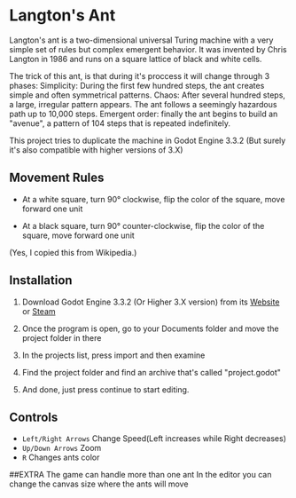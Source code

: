 # Langton's Ant

Langton's ant is a two-dimensional universal Turing machine with a very simple set of rules but complex emergent behavior. It was invented by Chris Langton in 1986 and runs on a square lattice of black and white cells.

The trick of this ant, is that during it's proccess it will change through 3 phases:
Simplicity: During the first few hundred steps, the ant creates simple and often symmetrical patterns.
Chaos: After several hundred steps, a large, irregular pattern appears. The ant follows a seemingly hazardous path up to 10,000 steps.
Emergent order: finally the ant begins to build an "avenue", a pattern of 104 steps that is repeated indefinitely.

This project tries to duplicate the machine in Godot Engine 3.3.2 (But surely it's also compatible with higher versions of 3.X)

## Movement Rules
- At a white square, turn 90° clockwise, flip the color of the square, move forward one unit

- At a black square, turn 90° counter-clockwise, flip the color of the square, move forward one unit

(Yes, I copied this from Wikipedia.)


## Installation

1. Download Godot Engine 3.3.2 (Or Higher 3.X version) from its [Website](https://godotengine.org) or [Steam](https://store.steampowered.com/app/404790/Godot_Engine/)

2. Once the program is open, go to your Documents folder and move the project folder in there

3. In the projects list, press import and then examine

4. Find the project folder and find an archive that's called "project.godot"

5. And done, just press continue to start editing.

## Controls

- `Left/Right Arrows` Change Speed(Left increases while Right decreases)
- `Up/Down Arrows` Zoom
- `R` Changes ants color

##EXTRA
The game can handle more than one ant
In the editor you can change the canvas size where the ants will move
